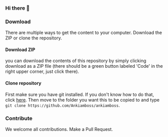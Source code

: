 ### Hi there 👋


### Download
There are multiple ways to get the content to your computer. Download the ZIP or clone the repository. 

#### Download ZIP
you can download the contents of this repository by simply clicking download as a ZIP file (there should be a green button labeled 'Code' in the right upper corner, just click there).

#### Clone repository
First make sure you have git installed. If you don't know how to do that, click [here](http://letmegooglethat.com/?q=how+to+install+git%3F). 
Then move to the folder you want this to be copied to and type `git clone https://github.com/Ankiamboss/ankiamboss`. 

### Contribute
We welcome all contributions. Make a Pull Request. 




<!--
**Ankiamboss/ankiamboss** is a ✨ _special_ ✨ repository because its `README.md` (this file) appears on your GitHub profile.

Here are some ideas to get you started:

- 🔭 I’m currently working on ...
- 🌱 I’m currently learning ...
- 👯 I’m looking to collaborate on ...
- 🤔 I’m looking for help with ...
- 💬 Ask me about ...
- 📫 How to reach me: ...
- 😄 Pronouns: ...
- ⚡ Fun fact: ...
-->
